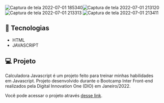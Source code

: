 ![Captura de tela 2022-07-01 185340](https://user-images.githubusercontent.com/94997593/176980103-c5db64e5-8bfa-4113-b690-d7f566e32516.jpg)![Captura de tela 2022-07-01 213120](https://user-images.githubusercontent.com/94997593/176980105-bc0bbff0-b4c9-4181-a836-036450f792fc.jpg)
![Captura de tela 2022-07-01 213313](https://user-images.githubusercontent.com/94997593/176980106-747197a0-ef9b-4732-b73f-c2f1d3147d28.jpg)
![Captura de tela 2022-07-01 213411](https://user-images.githubusercontent.com/94997593/176980107-f59165ee-0bd8-4baf-bc4e-c2787eabfa6d.jpg)


## 🚀 Tecnologias
- HTML
- JAVASCRIPT


## 💻 Projeto
Calculadora Javascript é um projeto feito para treinar minhas habilidades em Javascript. Projeto desenvolvido durante o Bootcamp Inter Front-end realizados pela Digital Innovation One (DIO) em Janeiro/2022.

Você pode acessar o projeto através [desse link](https://andresa-alves-ribeiro.github.io/Calculadora-Javascript/).


